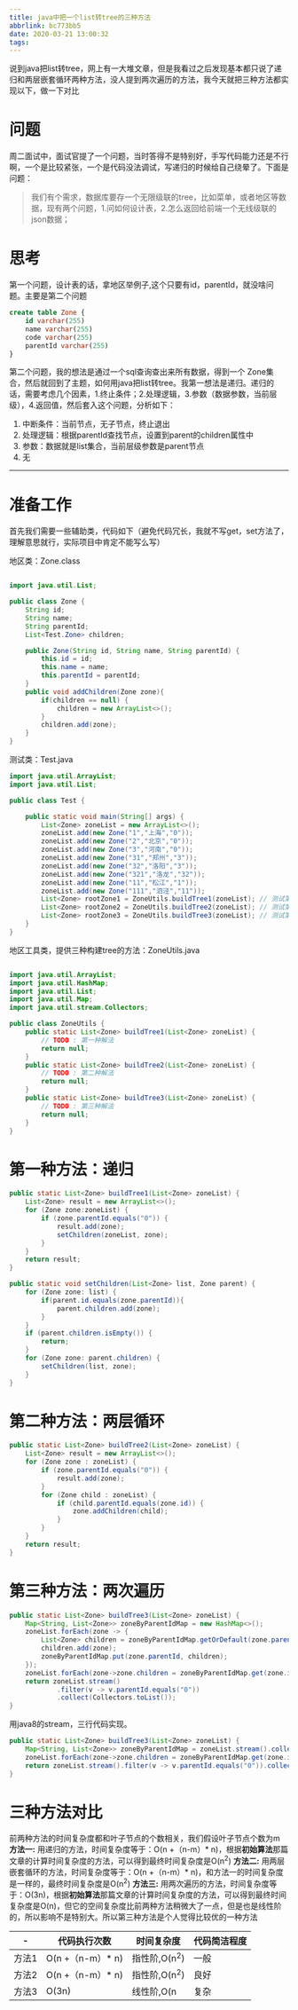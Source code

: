 ```yaml
---
title: java中把一个list转tree的三种方法
abbrlink: bc773bb5
date: 2020-03-21 13:00:32
tags:
---
```

说到java把list转tree，网上有一大堆文章，但是我看过之后发现基本都只说了递归和两层嵌套循环两种方法，没人提到两次遍历的方法，我今天就把三种方法都实现以下，做一下对比
<!-- more-->
# 问题
周二面试中，面试官提了一个问题，当时答得不是特别好，手写代码能力还是不行啊，一个是比较紧张，一个是代码没法调试，写递归的时候给自己绕晕了。下面是问题：
> 我们有个需求，数据库要存一个无限级联的tree，比如菜单，或者地区等数据，现有两个问题，1.问如何设计表，2.怎么返回给前端一个无线级联的json数据；
# 思考
第一个问题，设计表的话，拿地区举例子,这个只要有id，parentId，就没啥问题。主要是第二个问题
``` sql
create table Zone {
    id varchar(255)
    name varchar(255)
    code varchar(255)
    parentId varchar(255)
}
```

第二个问题，我的想法是通过一个sql查询查出来所有数据，得到一个 Zone集合，然后就回到了主题，如何用java把list转tree。我第一想法是递归。递归的话，需要考虑几个因素，1.终止条件；2.处理逻辑，3.参数（数据参数，当前层级），4.返回值，然后套入这个问题，分析如下：
1. 中断条件：当前节点，无子节点，终止退出
2. 处理逻辑：根据parentId查找节点，设置到parent的children属性中
3. 参数：数据就是list集合，当前层级参数是parent节点
4. 无

---
# 准备工作
首先我们需要一些辅助类，代码如下（避免代码冗长，我就不写get，set方法了，理解意思就行，实际项目中肯定不能写么写）

地区类：Zone.class
``` java

import java.util.List;

public class Zone {
    String id;
    String name;
    String parentId;
    List<Test.Zone> children;

    public Zone(String id, String name, String parentId) {
        this.id = id;
        this.name = name;
        this.parentId = parentId;
    }
    public void addChildren(Zone zone){
        if(children == null) {
            children = new ArrayList<>();
        }
        children.add(zone);
    }
}

```
测试类：Test.java
``` java
import java.util.ArrayList;
import java.util.List;

public class Test {

    public static void main(String[] args) {
        List<Zone> zoneList = new ArrayList<>();
        zoneList.add(new Zone("1","上海","0"));
        zoneList.add(new Zone("2","北京","0"));
        zoneList.add(new Zone("3","河南","0"));
        zoneList.add(new Zone("31","郑州","3"));
        zoneList.add(new Zone("32","洛阳","3"));
        zoneList.add(new Zone("321","洛龙","32"));
        zoneList.add(new Zone("11","松江","1"));
        zoneList.add(new Zone("111","泗泾","11"));
        List<Zone> rootZone1 = ZoneUtils.buildTree1(zoneList); // 测试第一种方法
        List<Zone> rootZone2 = ZoneUtils.buildTree2(zoneList); // 测试第二种方法
        List<Zone> rootZone3 = ZoneUtils.buildTree3(zoneList); // 测试第三种方法
    }
}
```
地区工具类，提供三种构建tree的方法：ZoneUtils.java
``` java

import java.util.ArrayList;
import java.util.HashMap;
import java.util.List;
import java.util.Map;
import java.util.stream.Collectors;

public class ZoneUtils {
    public static List<Zone> buildTree1(List<Zone> zoneList) {
        // TODO : 第一种解法
        return null;
    }
    public static List<Zone> buildTree2(List<Zone> zoneList) {
        // TODO : 第二种解法
        return null;
    }
    public static List<Zone> buildTree3(List<Zone> zoneList) {
        // TODO : 第三种解法
        return null;
    }
}

```
# 第一种方法：递归

``` java
public static List<Zone> buildTree1(List<Zone> zoneList) {
    List<Zone> result = new ArrayList<>();
    for (Zone zone:zoneList) {
        if (zone.parentId.equals("0")) {
            result.add(zone);
            setChildren(zoneList, zone);
        }
    }
    return result;
}

public static void setChildren(List<Zone> list, Zone parent) {
    for (Zone zone: list) {
        if(parent.id.equals(zone.parentId)){
            parent.children.add(zone);
        }
    }
    if (parent.children.isEmpty()) {
        return;
    }
    for (Zone zone: parent.children) {
        setChildren(list, zone);
    }
}

```
# 第二种方法：两层循环
``` java
public static List<Zone> buildTree2(List<Zone> zoneList) {
    List<Zone> result = new ArrayList<>();
    for (Zone zone : zoneList) {
        if (zone.parentId.equals("0")) {
            result.add(zone);
        }
        for (Zone child : zoneList) {
            if (child.parentId.equals(zone.id)) {
                zone.addChildren(child);
            }
        }
    }
    return result;
}
```
# 第三种方法：两次遍历
``` java
public static List<Zone> buildTree3(List<Zone> zoneList) {
    Map<String, List<Zone>> zoneByParentIdMap = new HashMap<>();
    zoneList.forEach(zone -> {
        List<Zone> children = zoneByParentIdMap.getOrDefault(zone.parentId, new ArrayList<>());
        children.add(zone);
        zoneByParentIdMap.put(zone.parentId, children);
    });
    zoneList.forEach(zone->zone.children = zoneByParentIdMap.get(zone.id));
    return zoneList.stream()
            .filter(v -> v.parentId.equals("0"))
            .collect(Collectors.toList());
}
```
用java8的stream，三行代码实现。
``` java
public static List<Zone> buildTree3(List<Zone> zoneList) {
    Map<String, List<Zone>> zoneByParentIdMap = zoneList.stream().collect(Collectors.groupingBy(Zone::getParentId));
    zoneList.forEach(zone->zone.children = zoneByParentIdMap.get(zone.id));
    return zoneList.stream().filter(v -> v.parentId.equals("0")).collect(Collectors.toList());
}

```
# 三种方法对比
前两种方法的时间复杂度都和叶子节点的个数相关，我们假设叶子节点个数为m
**方法一:** 用递归的方法，时间复杂度等于：O(n +（n-m）* n)，根据**初始算法**那篇文章的计算时间复杂度的方法，可以得到最终时间复杂度是O(n<sup>2</sup>)
**方法二:** 用两层嵌套循环的方法，时间复杂度等于：O(n +（n-m）* n)，和方法一的时间复杂度是一样的，最终时间复杂度是O(n<sup>2</sup>)
**方法三:** 用两次遍历的方法，时间复杂度等于：O(3n)，根据**初始算法**那篇文章的计算时间复杂度的方法，可以得到最终时间复杂度是O(n)，但它的空间复杂度比前两种方法稍微大了一点，但是也是线性阶的，所以影响不是特别大。所以第三种方法是个人觉得比较优的一种方法

|-|代码执行次数|时间复杂度|代码简洁程度|
|-|-|-|-|
|方法1|O(n +（n-m）* n)|指性阶,O(n<sup>2</sup>) |一般|
|方法2|O(n +（n-m）* n)|指性阶,O(n<sup>2</sup>) |良好|
|方法3|O(3n)|线性阶,O(n|复杂|